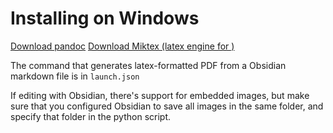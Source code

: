 # Installing on Windows

[Download pandoc](https://pandoc.org/installing.html)
[Download Miktex (latex engine for )](https://miktex.org/download)

The command that generates latex-formatted PDF from a Obsidian markdown file is in `launch.json`

If editing with Obsidian, there's support for embedded images, but make sure that you configured Obsidian to save all images in the same folder, and specify that folder in the python script.